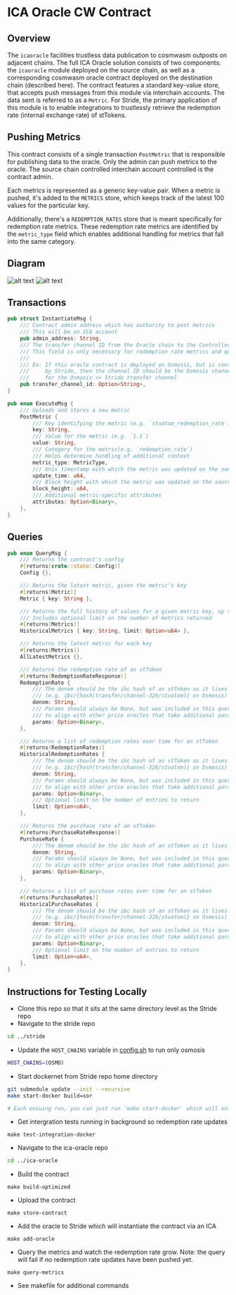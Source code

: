 # ICA Oracle CW Contract

## Overview
The `icaoracle` facilities trustless data publication to cosmwasm outposts on adjacent chains. The full ICA Oracle solution consists of two components: the `icaoracle` module deployed on the source chain, as well as a corresponding cosmwasm oracle contract deployed on the destination chain (described here). The contract features a standard key-value store, that accepts push messages from this module via interchain accounts. The data sent is referred to as a `Metric`. For Stride, the primary application of this module is to enable integrations to trustlessly retrieve the redemption rate (internal exchange rate) of stTokens.

## Pushing Metrics
This contract consists of a single transaction `PostMetric` that is responsible for publishing data to the oracle. Only the admin can push metrics to the oracle. The source chain controlled interchain account controlled is the contract admin. 

Each metrics is represented as a generic key-value pair. When a metric is pushed, it's added to the `METRICS` store, which keeps track of the latest 100 values for the particular key. 

Additionally, there's a `REDEMPTION_RATES` store that is meant specifically for redemption rate metrics. These redemption rate metrics are identified by the `metric_type` field which enables additional handling for metrics that fall into the same category.

## Diagram
![alt text](https://github.com/Stride-Labs/ica-oracle/blob/main/docs/post-metric-1.png?raw=true)
![alt text](https://github.com/Stride-Labs/ica-oracle/blob/main/docs/post-metric-2.png?raw=true)

## Transactions
```rust
pub struct InstantiateMsg {
    /// Contract admin address which has authority to post metrics
    /// This will be an ICA account
    pub admin_address: String,
    /// The transfer channel ID from the Oracle chain to the Controller chain
    /// This field is only necessary for redemption rate metrics and queries
    ///
    /// Ex: If this oracle contract is deployed on Osmosis, but is controlled
    ///     by Stride, then the channel ID should be the Osmosis channel ID
    ///     for the Osmosis <> Stride transfer channel
    pub transfer_channel_id: Option<String>,
}

pub enum ExecuteMsg {
    /// Uploads and stores a new metric
    PostMetric {
        /// Key identifying the metric (e.g. `stuatom_redemption_rate`)
        key: String,
        /// Value for the metric (e.g. `1.1`)
        value: String,
        /// Category for the metric(e.g. `redemption_rate`)
        /// Helps determine handling of additional context
        metric_type: MetricType,
        /// Unix timestamp with which the metric was updated on the source chain
        update_time: u64,
        /// Block height with which the metric was updated on the source chain
        block_height: u64,
        /// Additional metric-specific attributes
        attributes: Option<Binary>,
    },
}
```

## Queries
```rust
pub enum QueryMsg {
    /// Returns the contract's config
    #[returns(crate::state::Config)]
    Config {},

    /// Returns the latest metric, given the metric's key
    #[returns(Metric)]
    Metric { key: String },

    /// Returns the full history of values for a given metric key, up to the capacity
    /// Includes optional limit on the number of metrics returned
    #[returns(Metrics)]
    HistoricalMetrics { key: String, limit: Option<u64> },

    /// Returns the latest metric for each key
    #[returns(Metrics)]
    AllLatestMetrics {},

    /// Returns the redemption rate of an stToken
    #[returns(RedemptionRateResponse)]
    RedemptionRate {
        /// The denom should be the ibc hash of an stToken as it lives on the oracle chain
        /// (e.g. ibc/{hash(transfer/channel-326/stuatom)} on Osmosis)
        denom: String,
        /// Params should always be None, but was included in this query
        /// to align with other price oracles that take additional parameters such as TWAP
        params: Option<Binary>,
    },

    /// Returns a list of redemption rates over time for an stToken
    #[returns(RedemptionRates)]
    HistoricalRedemptionRates {
        /// The denom should be the ibc hash of an stToken as it lives on the oracle chain
        /// (e.g. ibc/{hash(transfer/channel-326/stuatom)} on Osmosis)
        denom: String,
        /// Params should always be None, but was included in this query
        /// to align with other price oracles that take additional parameters such as TWAP
        params: Option<Binary>,
        /// Optional limit on the number of entries to return
        limit: Option<u64>,
    },

    /// Returns the purchase rate of an stToken
    #[returns(PurchaseRateResponse)]
    PurchaseRate {
        /// The denom should be the ibc hash of an stToken as it lives on the oracle chain
        denom: String,
        /// Params should always be None, but was included in this query
        /// to align with other price oracles that take additional parameters such as TWAP
        params: Option<Binary>,
    },

    /// Returns a list of purchase rates over time for an stToken
    #[returns(PurchaseRates)]
    HistoricalPurchaseRates {
        /// The denom should be the ibc hash of an stToken as it lives on the oracle chain
        /// (e.g. ibc/{hash(transfer/channel-326/stuatom)} on Osmosis)
        denom: String,
        /// Params should always be None, but was included in this query
        /// to align with other price oracles that take additional parameters such as TWAP
        params: Option<Binary>,
        /// Optional limit on the number of entries to return
        limit: Option<u64>,
    },
}
```

## Instructions for Testing Locally
<!-- TODO: Change these instructions once this contract in the Stride repo -->
* Clone this repo so that it sits at the same directory level as the Stride repo
* Navigate to the stride repo
```bash
cd ../stride
```
* Update the `HOST_CHAINS` variable in [config.sh](https://github.com/Stride-Labs/stride/blob/4b1c63332452b2772dc1b26b47547975b8cbd8e0/dockernet/config.sh#L19) to run only osmosis
```bash
HOST_CHAINS=(OSMO)
```
* Start dockernet from Stride repo home directory
```bash
git submodule update --init --recursive
make start-docker build=sor

# Each ensuing run, you can just run `make start-docker` which will only rebuild the Stride binary
```
* Get intergration tests running in background so redemption rate updates
```
make test-integration-docker
```
<!-- * Navigate to this contract
```
cd x/icaoracle/contracts/icaoracle
``` -->
* Navigate to the ica-oracle repo
```bash
cd ../ica-oracle
```
* Build the contract
```
make build-optimized
```
* Upload the contract
```
make store-contract 
```
* Add the oracle to Stride which will instantiate the contract via an ICA
```
make add-oracle
```
* Query the metrics and watch the redemption rate grow. Note: the query will fail if no redemption rate updates have been pushed yet.
```
make query-metrics
```
* See makefile for additional commands
